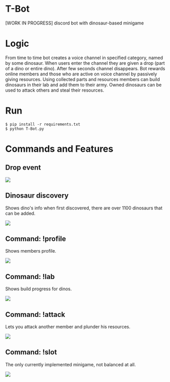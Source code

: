 # T-Bot
[WORK IN PROGRESS] discord bot with dinosaur-based minigame

# Logic
From time to time bot creates a voice channel in specified category, named by some dinosaur. When users enter the channel they are given a drop (part of a dino or entire dino). After few seconds channel disappears.
Bot rewards online members and those who are active on voice channel by passively giving resources.
Using collected parts and resources members can build dinosaurs in their lab and add them to their army.
Owned dinosaurs can be used to attack others and steal their resources.

# Run
```
$ pip install -r requirements.txt
$ python T-Bot.py
```

# Commands and Features
## Drop event
![](screenshots/drop.gif)
## Dinosaur discovery
Shows dino's info when first discovered, there are over 1100 dinosaurs that can be added.

![](screenshots/discovery.png)
## Command: !profile
Shows members profile.

![](screenshots/profile.png)
## Command: !lab
Shows build progress for dinos.

![](screenshots/lab.png)
## Command: !attack
Lets you attack another member and plunder his resources.

![](screenshots/attack.png)
## Command: !slot
The only currently implemented minigame, not balanced at all.

![](screenshots/slot.png)

